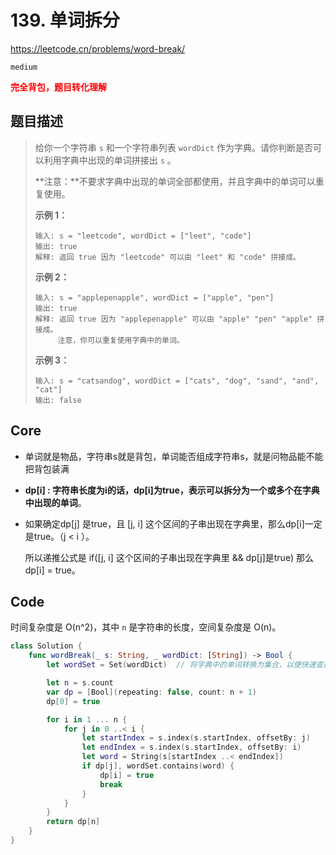 # 139. 单词拆分

https://leetcode.cn/problems/word-break/

`medium`

**<font color=red>完全背包，题目转化理解</font>**

## 题目描述

> 给你一个字符串 `s` 和一个字符串列表 `wordDict` 作为字典。请你判断是否可以利用字典中出现的单词拼接出 `s` 。
>
> **注意：**不要求字典中出现的单词全部都使用，并且字典中的单词可以重复使用。
>
>  
>
> **示例 1：**
>
> ```
> 输入: s = "leetcode", wordDict = ["leet", "code"]
> 输出: true
> 解释: 返回 true 因为 "leetcode" 可以由 "leet" 和 "code" 拼接成。
> ```
>
> **示例 2：**
>
> ```
> 输入: s = "applepenapple", wordDict = ["apple", "pen"]
> 输出: true
> 解释: 返回 true 因为 "applepenapple" 可以由 "apple" "pen" "apple" 拼接成。
>      注意，你可以重复使用字典中的单词。
> ```
>
> **示例 3：**
>
> ```
> 输入: s = "catsandog", wordDict = ["cats", "dog", "sand", "and", "cat"]
> 输出: false
> ```



## Core

- 单词就是物品，字符串s就是背包，单词能否组成字符串s，就是问物品能不能把背包装满

- **dp[i] : 字符串长度为i的话，dp[i]为true，表示可以拆分为一个或多个在字典中出现的单词**。

- 如果确定dp[j] 是true，且 [j, i] 这个区间的子串出现在字典里，那么dp[i]一定是true。（j < i ）。

  所以递推公式是 if([j, i] 这个区间的子串出现在字典里 && dp[j]是true) 那么 dp[i] = true。

## Code

时间复杂度是 O(n^2)，其中 `n` 是字符串的长度，空间复杂度是 O(n)。

```swift
class Solution {
    func wordBreak(_ s: String, _ wordDict: [String]) -> Bool {
        let wordSet = Set(wordDict)  // 将字典中的单词转换为集合，以便快速查找

        let n = s.count
        var dp = [Bool](repeating: false, count: n + 1)
        dp[0] = true

        for i in 1 ... n {
            for j in 0 ..< i {
                let startIndex = s.index(s.startIndex, offsetBy: j)
                let endIndex = s.index(s.startIndex, offsetBy: i)
                let word = String(s[startIndex ..< endIndex])
                if dp[j], wordSet.contains(word) {
                    dp[i] = true
                    break
                }
            }
        }
        return dp[n]
    }
}
```

